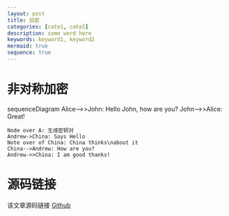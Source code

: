 ```yaml
---
layout: post
title: 加密
categories: [cate1, cate2]
description: some word here
keywords: keyword1, keyword2
mermaid: true
sequence: true
---
```


# 非对称加密

<div class="mermaid">
sequenceDiagram
    Alice-->>John: Hello John, how are you?
    John-->>Alice: Great!
</div>

```sequence
Node over A: 生成密钥对
Andrew->China: Says Hello
Note over of China: China thinks\nabout it
China-->Andrew: How are you?
Andrew->>China: I am good thanks!
```


# 源码链接
该文章源码链接 [Github](url)